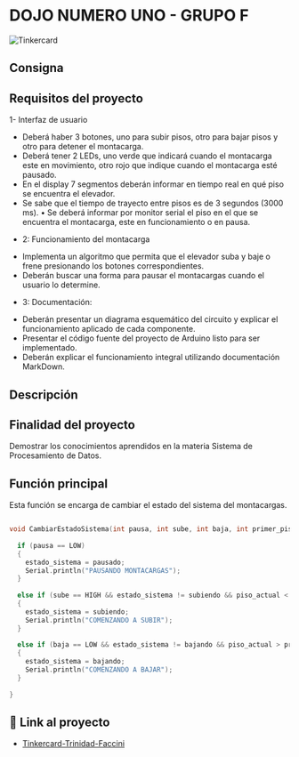 # DOJO NUMERO UNO - GRUPO F

![Tinkercard](https://github.com/trinifaccini/dojo-uno/blob/main/img/PARCIAL_FACCINI_TRINIDAD_1°D.png)

## Consigna

## Requisitos del proyecto

1- Interfaz de usuario
* Deberá haber 3 botones, uno para subir pisos, otro para bajar pisos y otro para detener el montacarga.
* Deberá tener 2 LEDs, uno verde que indicará cuando el montacarga este en movimiento, otro rojo que indique cuando el montacarga esté pausado.
* En el display 7 segmentos deberán informar en tiempo real en qué piso se
encuentra el elevador.
* Se sabe que el tiempo de trayecto entre pisos es de 3 segundos (3000 ms). •
Se deberá informar por monitor serial el piso en el que se encuentra el
montacarga, este en funcionamiento o en pausa.

- 2: Funcionamiento del montacarga
* Implementa un algoritmo que permita que el elevador suba y baje o frene presionando los botones correspondientes.
* Deberán buscar una forma para pausar el montacargas cuando el usuario lo
determine.

- 3: Documentación:
* Deberán presentar un diagrama esquemático del circuito y explicar el funcionamiento aplicado de cada componente.
* Presentar el código fuente del proyecto de Arduino listo para ser implementado.
* Deberán explicar el funcionamiento integral utilizando documentación MarkDown.

## Descripción

## Finalidad del proyecto
Demostrar los conocimientos aprendidos en la materia Sistema de Procesamiento de Datos.

## Función principal

Esta función se encarga de cambiar el estado del sistema del montacargas.

~~~ C++ 

void CambiarEstadoSistema(int pausa, int sube, int baja, int primer_piso, int ultimo_piso){
  
  if (pausa == LOW)
  {
    estado_sistema = pausado;
    Serial.println("PAUSANDO MONTACARGAS");
  }
  
  else if (sube == HIGH && estado_sistema != subiendo && piso_actual < ultimo_piso)
  {
    estado_sistema = subiendo;
    Serial.println("COMENZANDO A SUBIR");
  }
  
  else if (baja == LOW && estado_sistema != bajando && piso_actual > primer_piso)
  {
    estado_sistema = bajando;
    Serial.println("COMENZANDO A BAJAR"); 
  }
  
}
~~~

## :robot: Link al proyecto
- [Tinkercard-Trinidad-Faccini](https://www.tinkercad.com/things/9P5PWI00o0g-copy-of-parcial-faccini-trinidad-1d/editel?sharecode=AXw5kHL_Jth6nJx7EqBY9xx2F4ZfyMcmLQTsSouAg4A)
